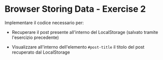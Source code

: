 # Browser Storing Data - Exercise 2
Implementare il codice necessario per:

* Recuperare il post presente all'interno del LocalStorage (salvato tramite l'esercizio precedente)

* Visualizzare all'interno dell'elemento `#post-title` il titolo del post recuperato dal LocalStorage